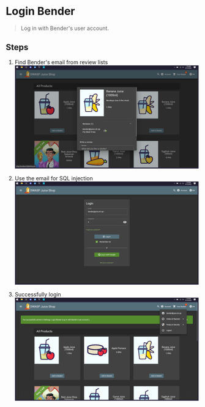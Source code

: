 # Login Bender

> Log in with Bender's user account.

## Steps

1. Find Bender's email from review lists
![alt text](<images/Screenshot 2025-09-10 072828.png>)

2. Use the email for SQL injection
![alt text](<images/Screenshot 2025-09-10 072933.png>)

3. Successfully login
![alt text](<images/Screenshot 2025-09-10 072948.png>)
